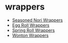 # wrappers

 * [Seasoned Nori Wrappers](../index/s/seasoned-nori-wrappers-238541.json)
 * [Egg Roll Wrappers](../index/e/egg-roll-wrappers.json)
 * [Spring Roll Wrappers](../index/s/spring-roll-wrappers.json)
 * [Wonton Wrappers](../index/w/wonton-wrappers.json)
